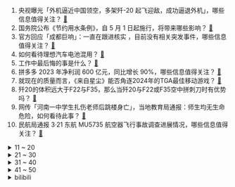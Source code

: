 1. 央视曝光「外机逼近中国领空，多架歼-20 起飞迎敌，成功逼退外机」，哪些信息值得关注？ [:link:](https://www.zhihu.com/question/649335229)
2. 国务院公布《节约用水条例》，自 5 月 1 日起施行，将带来哪些影响？ [:link:](https://www.zhihu.com/question/649363521)
3. 官方回应「成都巨响」：一直在跟进核实 ，目前没有相关突发事件，哪些信息值得关注？ [:link:](https://www.zhihu.com/question/649356543)
4. 如何看待理想汽车电池混用？ [:link:](https://www.zhihu.com/question/649297566)
5. 工作中最后悔的事是什么？ [:link:](https://www.zhihu.com/question/648449464)
6. 拼多多 2023 年净利润 600 亿元，同比增长 90%，哪些信息值得关注？ [:link:](https://www.zhihu.com/question/649402275)
7. 就现在的质量而言，《来自星尘》能否角逐2024年的TGA最佳移动游戏？ [:link:](https://www.zhihu.com/question/646018457)
8. 歼20的体积远大于F22与F35，那么当歼20与F22或F35空中拼刺刀时有优势吗？ [:link:](https://www.zhihu.com/question/389267455)
9. 网传「河南一中学生扎伤老师后跳楼身亡」，当地教育局通报：师生均无生命危险，如何看待此事？ [:link:](https://www.zhihu.com/question/649161712)
10. 民航局通报 3·21 东航 MU5735 航空器飞行事故调查进展情况，哪些信息值得关注？ [:link:](https://www.zhihu.com/question/649377962)
<details>
<summary>11 ~ 20</summary>

11. 邯郸被害初中生父亲发声，「可能错失了孩子的求救信号」，孩子的哪些表现可能是求救信号？家长如何及早介入？ [:link:](https://www.zhihu.com/question/649350103)
12. 如何评价大S首次回应和前夫汪小菲离婚事件？并指责汪小菲婚内出轨和十年婚姻造成2死一伤？ [:link:](https://www.zhihu.com/question/649354807)
13. 经济史：不到1%的人是组织和推动人类社会经济发展的，其他99%的人只是被动的随波逐流者，对此你怎么看？ [:link:](https://www.zhihu.com/question/648745823)
14. 如何看待胖东来招聘启事爆火？对你有哪些启发？ [:link:](https://www.zhihu.com/question/649074331)
15. 韩医协表示将团结 14 万医生，敦促尹锡悦下台，事态将会如何发展？会动摇尹锡悦政权吗？ [:link:](https://www.zhihu.com/question/649356724)
16. 阿根廷国家队称梅西因伤无法参加在美国举行的两场友谊赛，如何看待此事？ [:link:](https://www.zhihu.com/question/649162522)
17. 网传一事业单位女子向怀孕同事水杯投不明物「不想她请产假，自己的事搞不完」，公安已介入，如何看待此事？ [:link:](https://www.zhihu.com/question/649166232)
18. 浙江一高校发生汽车撞人事件，致3死16伤，肇事者系该校学生，哪些信息值得关注？ [:link:](https://www.zhihu.com/question/649311982)
19. 卫健委回应南宁一医院实习生烧炭自杀，该医院6天前刚发生规培生自杀，中国医生近日连续多起自杀原因为何？ [:link:](https://www.zhihu.com/question/649357910)
20. 网民称豆瓣酱中疑吃出「鼠头」，厂家回应「出现可能性几乎没有」，目前市监部门已经介入，哪些信息值得关注？ [:link:](https://www.zhihu.com/question/649338950)
</details>
<details>
<summary>21 ~ 30</summary>

21. 如何看待山东大学开放校园后校园秩序被严重影响? [:link:](https://www.zhihu.com/question/649094600)
22. 网传南京有中介恶意做空楼盘房价，业主发起「房价保卫战」，对此你怎么看 ？ [:link:](https://www.zhihu.com/question/649212279)
23. 空调就是制冷制热，是对空调最大的误解吗？空调到底在调什么？ [:link:](https://www.zhihu.com/question/649328423)
24. 如何评价《如懿传》中的海兰？ [:link:](https://www.zhihu.com/question/54255270)
25. 你能分享一些厉害的女性创业故事吗？ [:link:](https://www.zhihu.com/question/649324102)
26. 能推荐一下你最爱不释手的数学书籍吗？ [:link:](https://www.zhihu.com/question/642670543)
27. 战锤40k有哪些堪称惊世智慧的剧情? [:link:](https://www.zhihu.com/question/647426625)
28. 如何看待原神活动中温迪、迪奥娜疑似崩人设的剧情表现？ [:link:](https://www.zhihu.com/question/649314696)
29. 卧推有什么实际作用？ [:link:](https://www.zhihu.com/question/42154477)
30. 阿拉伯人的民族性格是什么样的？ [:link:](https://www.zhihu.com/question/647810866)
</details>
<details>
<summary>31 ~ 40</summary>

31. 设计师都在说的「去风格化」设计，具体要怎么做？ [:link:](https://www.zhihu.com/question/646518851)
32. 春天运动有哪些注意事项？ [:link:](https://www.zhihu.com/question/649405300)
33. 有哪些「曾经很常见，现在却被时代淘汰」的饮料？ [:link:](https://www.zhihu.com/question/646455513)
34. 可以分享一下干净治愈、温柔治愈的文案短句吗？ [:link:](https://www.zhihu.com/question/646457894)
35. 天都一号、二号通导技术试验星成功发射，有哪些信息值得关注？ [:link:](https://www.zhihu.com/question/649374295)
36. 男生怎么正确护肤呀？ [:link:](https://www.zhihu.com/question/648014526)
37. 上班和上学哪个累? [:link:](https://www.zhihu.com/question/644711894)
38. 对于女生，婚姻重要还是事业重要？ [:link:](https://www.zhihu.com/question/647873096)
39. 作为跑步爱好者，除了跑步你还会参与哪些运动？ [:link:](https://www.zhihu.com/question/648046631)
40. 北约在罗马尼亚的军事基地开建，占地近 3000 公顷，将成为其在欧洲最大军事基地，会带来哪些影响？ [:link:](https://www.zhihu.com/question/649356138)
</details>
<details>
<summary>41 ~ 50</summary>

41. 中国影协表示，应适时优化完善金鸡、百花奖评选机制，会带来哪些影响？ [:link:](https://www.zhihu.com/question/649372388)
42. 国足敲定客战新加坡队 23 人名单，戴伟浚、邓涵文落选，你对这场比赛有哪些期待？ [:link:](https://www.zhihu.com/question/649360453)
43. 2024 年 3 月 21 日是第 24 个世界睡眠日，你的睡眠质量如何？怎样能够拥有好的睡眠？ [:link:](https://www.zhihu.com/question/649410652)
44. 中国机床在国际上大概的地位是什么？ [:link:](https://www.zhihu.com/question/455513991)
45. 有哪些香水适合在春天使用？ [:link:](https://www.zhihu.com/question/646339521)
46. 当了「新手班主任」之后，感觉自己一直在「精神内耗」怎么办? [:link:](https://www.zhihu.com/question/649003737)
47. 你认为自己「真正释怀过的事」是什么？ [:link:](https://www.zhihu.com/question/648489429)
48. 听说Java不好找工作，真的吗？ [:link:](https://www.zhihu.com/question/641922255)
49. 有哪些心情低落的文案？ [:link:](https://www.zhihu.com/question/648950194)
50. 使用长焦镜头拍摄旅游照片的技巧有哪些？ [:link:](https://www.zhihu.com/question/648464100)
</details><details>
<summary>bilibili</summary>

</details>